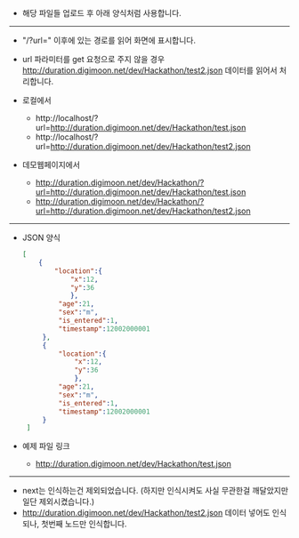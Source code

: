  - 해당 파일들 업로드 후 아래 양식처럼 사용합니다.

<hr>

 - "/?url=" 이후에 있는 경로를 읽어 화면에 표시합니다.
 - url 파라미터를  get 요청으로 주지 않을 경우 http://duration.digimoon.net/dev/Hackathon/test2.json 데이터를 읽어서 처리합니다.

 - 로컬에서
   - http://localhost/?url=http://duration.digimoon.net/dev/Hackathon/test.json
   - http://localhost/?url=http://duration.digimoon.net/dev/Hackathon/test2.json
 - 데모웹페이지에서
   - http://duration.digimoon.net/dev/Hackathon/?url=http://duration.digimoon.net/dev/Hackathon/test.json
   - http://duration.digimoon.net/dev/Hackathon/?url=http://duration.digimoon.net/dev/Hackathon/test2.json

<hr>

 - JSON 양식

   ```json
   [
       {
           "location":{
               "x":12,
               "y":36
               },
            "age":21,
            "sex":"m",
            "is_entered":1,
            "timestamp":12002000001
        },
        {
            "location":{
                "x":12,
                "y":36
                },
            "age":21,
            "sex":"m",
            "is_entered":1,
            "timestamp":12002000001
        }
    ]
   ```

 - 예제 파일 링크
    - http://duration.digimoon.net/dev/Hackathon/test.json

<hr>

 - next는 인식하는건 제외되었습니다. (하지만 인식시켜도 사실 무관한걸 깨달았지만 일단 제외시켰습니다.)
 - http://duration.digimoon.net/dev/Hackathon/test2.json 데이터 넣어도 인식되나, 첫번째 노드만 인식합니다.
